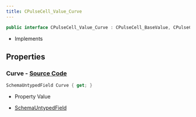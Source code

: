 ```yaml
---
title: CPulseCell_Value_Curve
---
```


```csharp
public interface CPulseCell_Value_Curve : CPulseCell_BaseValue, CPulseCell_Base, ISchemaClass<CPulseCell_Base>, ISchemaClass<CPulseCell_BaseValue>, ISchemaClass<CPulseCell_Value_Curve>, ISchemaField, ISchemaClass, INativeHandle
```

- Implements

## Properties

### **Curve** - [Source Code](https://github.com/swiftly-solution/swiftlys2/blob/main/managed/src/SwiftlyS2.Generated/Schemas/Interfaces/CPulseCell_Value_Curve.cs#L17)

```csharp
SchemaUntypedField Curve { get; }
```

- Property Value

- [SchemaUntypedField](/docs/api/shared/schemas/schemauntypedfield)

